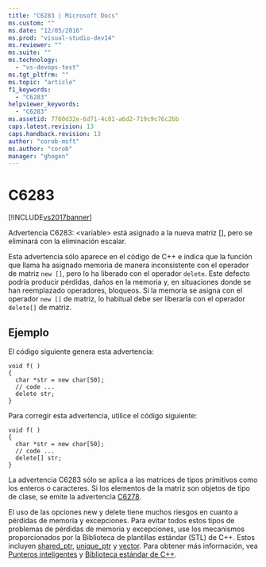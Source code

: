 ```yaml
---
title: "C6283 | Microsoft Docs"
ms.custom: ""
ms.date: "12/05/2016"
ms.prod: "visual-studio-dev14"
ms.reviewer: ""
ms.suite: ""
ms.technology: 
  - "vs-devops-test"
ms.tgt_pltfrm: ""
ms.topic: "article"
f1_keywords: 
  - "C6283"
helpviewer_keywords: 
  - "C6283"
ms.assetid: 7760d32e-6d71-4c81-a6d2-719c9c76c2bb
caps.latest.revision: 13
caps.handback.revision: 13
author: "corob-msft"
ms.author: "corob"
manager: "ghogen"
---
```

# C6283
[!INCLUDE[vs2017banner](../code-quality/includes/vs2017banner.md)]

Advertencia C6283: \<variable\> está asignado a la nueva matriz \[\], pero se eliminará con la eliminación escalar.  
  
 Esta advertencia sólo aparece en el código de C\+\+ e indica que la función que llama ha asignado memoria de manera inconsistente con el operador de matriz `new []`, pero lo ha liberado con el operador `delete`.  Este defecto podría producir pérdidas, daños en la memoria y, en situaciones donde se han reemplazado operadores, bloqueos.  Si la memoria se asigna con el operador `new []` de matriz, lo habitual debe ser liberarla con el operador `delete[]` de matriz.  
  
## Ejemplo  
 El código siguiente genera esta advertencia:  
  
```  
void f( )  
{  
  char *str = new char[50];  
  // code ...  
  delete str;  
}  
```  
  
 Para corregir esta advertencia, utilice el código siguiente:  
  
```  
void f( )  
{  
  char *str = new char[50];  
  // code ...  
  delete[] str;  
}  
```  
  
 La advertencia C6283 sólo se aplica a las matrices de tipos primitivos como los enteros o caracteres.  Si los elementos de la matriz son objetos de tipo de clase, se emite la advertencia [C6278](../code-quality/c6278.md).  
  
 El uso de las opciones new y delete tiene muchos riesgos en cuanto a pérdidas de memoria y excepciones.  Para evitar todos estos tipos de problemas de pérdidas de memoria y excepciones, use los mecanismos proporcionados por la Biblioteca de plantillas estándar \(STL\) de C\+\+.  Estos incluyen [shared\_ptr](/visual-cpp/standard-library/shared-ptr-class), [unique\_ptr](/visual-cpp/standard-library/unique-ptr-class) y [vector](../Topic/%3Cvector%3E.md).  Para obtener más información, vea [Punteros inteligentes](/visual-cpp/cpp/smart-pointers-modern-cpp) y [Biblioteca estándar de C\+\+](/visual-cpp/standard-library/cpp-standard-library-reference).